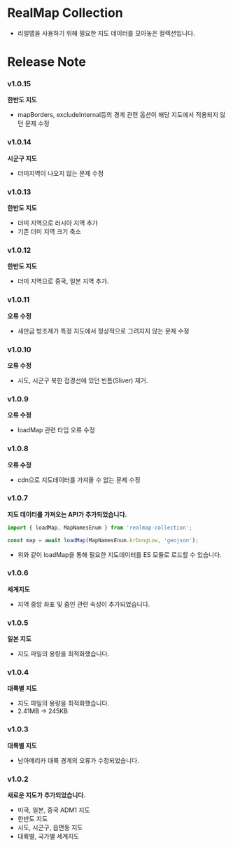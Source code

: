 # RealMap Collection

- 리얼맵을 사용하기 위해 필요한 지도 데이터를 모아놓은 컬렉션입니다.

# Release Note

### v1.0.15

**한반도 지도**

- mapBorders, excludeInternal등의 경계 관련 옵션이 해당 지도에서 적용되지 않던 문제 수정

### v1.0.14

**시군구 지도**

- 더미지역이 나오지 않는 문제 수정

### v1.0.13

**한반도 지도**

- 더미 지역으로 러시아 지역 추가
- 기존 더미 지역 크기 축소

### v1.0.12

**한반도 지도**

- 더미 지역으로 중국, 일본 지역 추가.

### v1.0.11

**오류 수정**

- 새만금 방조제가 특정 지도에서 정상적으로 그려지지 않는 문제 수정

### v1.0.10

**오류 수정**

- 시도, 시군구 북한 접경선에 있던 빈틈(Sliver) 제거.

### v1.0.9

**오류 수정**

- loadMap 관련 타입 오류 수정

### v1.0.8

**오류 수정**

- cdn으로 지도데이터를 가져올 수 없는 문제 수정

### v1.0.7

**지도 데이터를 가져오는 API가 추가되었습니다.**

```js
import { loadMap, MapNamesEnum } from 'realmap-collection';

const map = await loadMap(MapNamesEnum.krDongLow, 'geojson');
```

- 위와 같이 loadMap을 통해 필요한 지도데이터를 ES 모듈로 로드할 수 있습니다.

### v1.0.6

**세계지도**

- 지역 중앙 좌표 및 줌인 관련 속성이 추가되었습니다.

### v1.0.5

**일본 지도**

- 지도 파일의 용량을 최적화했습니다.

### v1.0.4

**대륙별 지도**

- 지도 파일의 용량을 최적화했습니다.
- 2.41MB -> 245KB

### v1.0.3

**대륙별 지도**

- 남아메리카 대륙 경계의 오류가 수정되었습니다.

### v1.0.2

**새로운 지도가 추가되었습니다.**

- 미국, 일본, 중국 ADM1 지도
- 한반도 지도
- 시도, 시군구, 읍면동 지도
- 대륙별, 국가별 세계지도